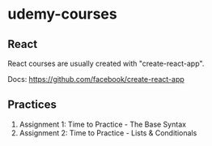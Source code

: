 # udemy-courses 
## React

React courses are usually created with "create-react-app".

Docs: https://github.com/facebook/create-react-app

## Practices

1. Assignment 1: Time to Practice - The Base Syntax 
2. Assignment 2: Time to Practice - Lists & Conditionals
